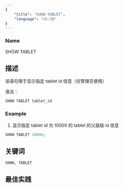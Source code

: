 ```yaml
---
{
    "title": "SHOW TABLET",
    "language": "zh-CN"
}
---
```


<!--
Licensed to the Apache Software Foundation (ASF) under one
or more contributor license agreements.  See the NOTICE file
distributed with this work for additional information
regarding copyright ownership.  The ASF licenses this file
to you under the Apache License, Version 2.0 (the
"License"); you may not use this file except in compliance
with the License.  You may obtain a copy of the License at

  http://www.apache.org/licenses/LICENSE-2.0

Unless required by applicable law or agreed to in writing,
software distributed under the License is distributed on an
"AS IS" BASIS, WITHOUT WARRANTIES OR CONDITIONS OF ANY
KIND, either express or implied.  See the License for the
specific language governing permissions and limitations
under the License.
-->

### Name

SHOW TABLET

## 描述

该语句用于显示指定 tablet id 信息（仅管理员使用）


语法：

```sql
SHOW TABLET tablet_id
```

### Example

1.  显示指定 tablet id 为 10000 的 tablet 的父层级 id 信息

   ```sql
   SHOW TABLET 10000;
   ```

## 关键词

    SHOW, TABLET

## 最佳实践


